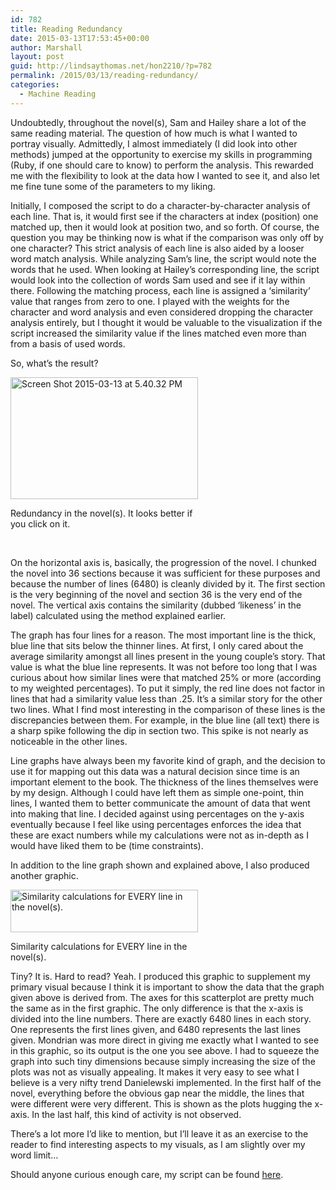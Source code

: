 ```yaml
---
id: 782
title: Reading Redundancy
date: 2015-03-13T17:53:45+00:00
author: Marshall
layout: post
guid: http://lindsaythomas.net/hon2210/?p=782
permalink: /2015/03/13/reading-redundancy/
categories:
  - Machine Reading
---
```

Undoubtedly, throughout the novel(s), Sam and Hailey share a lot of the same reading material. The question of how much is what I wanted to portray visually. Admittedly, I almost immediately (I did look into other methods) jumped at the opportunity to exercise my skills in programming (Ruby, if one should care to know) to perform the analysis. This rewarded me with the flexibility to look at the data how I wanted to see it, and also let me fine tune some of the parameters to my liking.

Initially, I composed the script to do a character-by-character analysis of each line. That is, it would first see if the characters at index (position) one matched up, then it would look at position two, and so forth. Of course, the question you may be thinking now is what if the comparison was only off by one character? This strict analysis of each line is also aided by a looser word match analysis. While analyzing Sam&#8217;s line, the script would note the words that he used. When looking at Hailey&#8217;s corresponding line, the script would look into the collection of words Sam used and see if it lay within there. Following the matching process, each line is assigned a &#8216;similarity&#8217; value that ranges from zero to one. I played with the weights for the character and word analysis and even considered dropping the character analysis entirely, but I thought it would be valuable to the visualization if the script increased the similarity value if the lines matched even more than from a basis of used words.

So, what&#8217;s the result?

<div id="attachment_795" style="width: 310px" class="wp-caption aligncenter">
  <a href="http://lindsaythomas.net/hon2210/wp-content/uploads/sites/7/2015/03/Screen-Shot-2015-03-13-at-5.40.32-PM.png"><img class="wp-image-795 size-medium" src="http://lindsaythomas.net/hon2210/wp-content/uploads/sites/7/2015/03/Screen-Shot-2015-03-13-at-5.40.32-PM-300x195.png" alt="Screen Shot 2015-03-13 at 5.40.32 PM" width="300" height="195" srcset="http://lindsaythomas.net/hon2210/wp-content/uploads/sites/7/2015/03/Screen-Shot-2015-03-13-at-5.40.32-PM-300x195.png 300w, http://lindsaythomas.net/hon2210/wp-content/uploads/sites/7/2015/03/Screen-Shot-2015-03-13-at-5.40.32-PM-100x65.png 100w, http://lindsaythomas.net/hon2210/wp-content/uploads/sites/7/2015/03/Screen-Shot-2015-03-13-at-5.40.32-PM-150x97.png 150w, http://lindsaythomas.net/hon2210/wp-content/uploads/sites/7/2015/03/Screen-Shot-2015-03-13-at-5.40.32-PM-200x130.png 200w, http://lindsaythomas.net/hon2210/wp-content/uploads/sites/7/2015/03/Screen-Shot-2015-03-13-at-5.40.32-PM-450x292.png 450w, http://lindsaythomas.net/hon2210/wp-content/uploads/sites/7/2015/03/Screen-Shot-2015-03-13-at-5.40.32-PM-600x390.png 600w, http://lindsaythomas.net/hon2210/wp-content/uploads/sites/7/2015/03/Screen-Shot-2015-03-13-at-5.40.32-PM-900x585.png 900w, http://lindsaythomas.net/hon2210/wp-content/uploads/sites/7/2015/03/Screen-Shot-2015-03-13-at-5.40.32-PM.png 934w" sizes="(max-width: 300px) 100vw, 300px" /></a>
  
  <p class="wp-caption-text">
    Redundancy in the novel(s). It looks better if you click on it.
  </p>
</div>

&nbsp;

On the horizontal axis is, basically, the progression of the novel. I chunked the novel into 36 sections because it was sufficient for these purposes and because the number of lines (6480) is cleanly divided by it. The first section is the very beginning of the novel and section 36 is the very end of the novel. The vertical axis contains the similarity (dubbed &#8216;likeness&#8217; in the label) calculated using the method explained earlier.

The graph has four lines for a reason. The most important line is the thick, blue line that sits below the thinner lines. At first, I only cared about the average similarity amongst all lines present in the young couple&#8217;s story. That value is what the blue line represents. It was not before too long that I was curious about how similar lines were that matched 25% or more (according to my weighted percentages). To put it simply, the red line does not factor in lines that had a similarity value less than .25. It&#8217;s a similar story for the other two lines. What I find most interesting in the comparison of these lines is the discrepancies between them. For example, in the blue line (all text) there is a sharp spike following the dip in section two. This spike is not nearly as noticeable in the other lines.

Line graphs have always been my favorite kind of graph, and the decision to use it for mapping out this data was a natural decision since time is an important element to the book. The thickness of the lines themselves were by my design. Although I could have left them as simple one-point, thin lines, I wanted them to better communicate the amount of data that went into making that line. I decided against using percentages on the y-axis eventually because I feel like using percentages enforces the idea that these are exact numbers while my calculations were not as in-depth as I would have liked them to be (time constraints).

In addition to the line graph shown and explained above, I also produced another graphic.

<div id="attachment_786" style="width: 310px" class="wp-caption aligncenter">
  <a href="http://lindsaythomas.net/hon2210/wp-content/uploads/sites/7/2015/03/Screen-Shot-2015-03-13-at-12.18.18-PM.png"><img class="size-medium wp-image-786" src="http://lindsaythomas.net/hon2210/wp-content/uploads/sites/7/2015/03/Screen-Shot-2015-03-13-at-12.18.18-PM-300x68.png" alt="Similarity calculations for EVERY line in the novel(s)." width="300" height="68" srcset="http://lindsaythomas.net/hon2210/wp-content/uploads/sites/7/2015/03/Screen-Shot-2015-03-13-at-12.18.18-PM-300x68.png 300w, http://lindsaythomas.net/hon2210/wp-content/uploads/sites/7/2015/03/Screen-Shot-2015-03-13-at-12.18.18-PM-100x23.png 100w, http://lindsaythomas.net/hon2210/wp-content/uploads/sites/7/2015/03/Screen-Shot-2015-03-13-at-12.18.18-PM-150x34.png 150w, http://lindsaythomas.net/hon2210/wp-content/uploads/sites/7/2015/03/Screen-Shot-2015-03-13-at-12.18.18-PM-200x45.png 200w, http://lindsaythomas.net/hon2210/wp-content/uploads/sites/7/2015/03/Screen-Shot-2015-03-13-at-12.18.18-PM.png 425w" sizes="(max-width: 300px) 100vw, 300px" /></a>
  
  <p class="wp-caption-text">
    Similarity calculations for EVERY line in the novel(s).
  </p>
</div>

Tiny? It is. Hard to read? Yeah. I produced this graphic to supplement my primary visual because I think it is important to show the data that the graph given above is derived from. The axes for this scatterplot are pretty much the same as in the first graphic. The only difference is that the x-axis is divided into the line numbers. There are exactly 6480 lines in each story. One represents the first lines given, and 6480 represents the last lines given. Mondrian was more direct in giving me exactly what I wanted to see in this graphic, so its output is the one you see above. I had to squeeze the graph into such tiny dimensions because simply increasing the size of the plots was not as visually appealing. It makes it very easy to see what I believe is a very nifty trend Danielewski implemented. In the first half of the novel, everything before the obvious gap near the middle, the lines that were different were very different. This is shown as the plots hugging the x-axis. In the last half, this kind of activity is not observed.

There&#8217;s a lot more I&#8217;d like to mention, but I&#8217;ll leave it as an exercise to the reader to find interesting aspects to my visuals, as I am slightly over my word limit&#8230;

Should anyone curious enough care, my script can be found [here](http://mardev.net/downloads/analyze.rb "Only Revolutions Analysis Script").